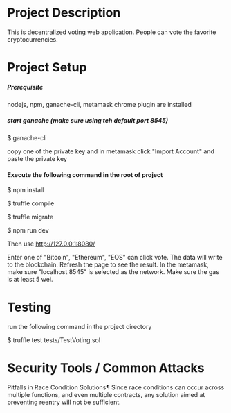 # Project Description
This is decentralized voting web application. People can vote the favorite cryptocurrencies.

# Project Setup
##### Prerequisite
nodejs, npm, ganache-cli, metamask chrome plugin are installed

##### start ganache (make sure using teh default port 8545)
$ ganache-cli

copy one of the private key and in metamask click "Import Account" and paste the private key


#### Execute the following command in the root of project
$ npm install

$ truffle compile

$ truffle migrate

$ npm run dev

Then use http://127.0.0.1:8080/

Enter one of "Bitcoin", "Ethereum", "EOS" can click vote. The data will write to the blockchain. Refresh the page to see the result.
In the metamask, make sure "localhost 8545" is selected as the network. Make sure the gas is at least 5 wei.


# Testing

run the following command in the project directory

$ truffle test tests/TestVoting.sol 

# Security Tools / Common Attacks
Pitfalls in Race Condition Solutions¶
Since race conditions can occur across multiple functions, and even multiple contracts, any solution aimed at preventing reentry will not be sufficient.
